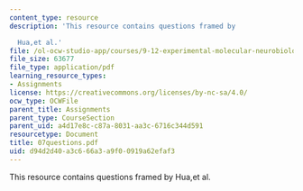 ```yaml
---
content_type: resource
description: 'This resource contains questions framed by

  Hua,et al.'
file: /ol-ocw-studio-app/courses/9-12-experimental-molecular-neurobiology-fall-2006/d94d2d40a3c666a3a9f00919a62efaf3_07questions.pdf
file_size: 63677
file_type: application/pdf
learning_resource_types:
- Assignments
license: https://creativecommons.org/licenses/by-nc-sa/4.0/
ocw_type: OCWFile
parent_title: Assignments
parent_type: CourseSection
parent_uid: a4d17e8c-c87a-8031-aa3c-6716c344d591
resourcetype: Document
title: 07questions.pdf
uid: d94d2d40-a3c6-66a3-a9f0-0919a62efaf3
---
```

This resource contains questions framed by
Hua,et al.